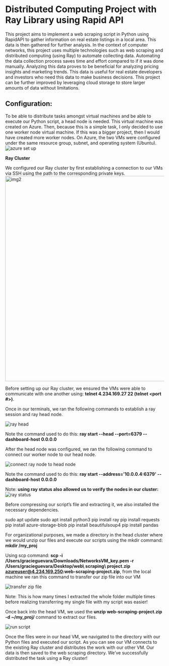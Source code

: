 # Distributed Computing Project with Ray Library using Rapid API 
This project aims to implement a web scraping script in Python using RapidAPI to gather information on real estate listings in a local area. This data is then gathered for further analysis. In the context of computer networks, this project uses multiple technologies such as web scraping and distributed computing (using Ray) to automate collecting data. 
Automating the data collection process saves time and effort compared to if it was done manually. Analyzing this data proves to be beneficial for analyzing pricing insights and marketing trends. This data is useful for real estate developers and investors who need this data to make business decisions. This project can be further improved by leveraging cloud storage to store larger amounts of data without limitations. 


## Configuration:

To be able to distribute tasks amongst virtual machines and be able to execute our Python script, a head node is needed. This virtual machine was created on Azure. Then, because this is a simple task, I only decided to use one worker node virtual machine. If this was a bigger project, then I would have created more worker nodes. On Azure, the two VMs were configured under the same resource group, subnet, and operating system (Ubuntu).
![azure set up](https://github.com/guegracie/web-scraping-project/assets/95649024/418c34fe-ab3e-48e8-911d-e2c2688feaec)

**Ray Cluster**

We configured our Ray cluster by first establishing a connection to our VMs via SSH using the path to the corresponding private keys.
<img width="649" alt="img2" src="https://github.com/guegracie/web-scraping-project/assets/95649024/fee8417e-77ce-4c73-836e-319d5d0cb7cb">

Before setting up our Ray cluster, we ensured the VMs were able to communicate with one another using: **telnet 4.234.169.27 22 (telnet <ip addr><port #>)**.

Once in our terminals, we ran the following commands to establish a ray session and ray head node.

![ray head](https://github.com/guegracie/web-scraping-project/assets/95649024/11ae73ef-6a5a-4747-a22f-7781dc360d8e)


Note the command used to do this: **ray start --head --port=6379 --dashboard-host 0.0.0.0**
 
After the head node was configured, we ran the following command to connect our worker node to our head node. 

![connect ray node to head node](https://github.com/guegracie/web-scraping-project/assets/95649024/b6a15259-c850-4d04-9077-4afb9fd4bd6a)

Note the command used to do this: **ray start --address=’10.0.0.4:6379' --dashboard-host 0.0.0.0**

Note: **using ray status also allowed us to verify the nodes in our cluster:**
![ray status](https://github.com/guegracie/web-scraping-project/assets/95649024/918e0cc7-f44b-496b-b2ce-d620a3e12e23)

Before compressing our script’s file and extracting it, we also installed the necessary dependencies.

sudo apt update
sudo apt install python3
pip install ray
pip install requests
pip install azure-storage-blob
pip install beautifulsoup4
pip install pandas

For organizational purposes, we made a directory in the head cluster where we would unzip our files and execute our scripts using the mkdir command: **mkdir /my_proj**

Using scp command: **scp -i /Users/gracieguevara/Downloads/NetworksVM_key.pem -r /Users/gracieguevara/Desktop/web\ scraping\ project.zip azureuser@4.234.169.250:web-scraping-project.zip**, from the local machine we ran this command to transfer our zip file into our VM

![transfer zip file](https://github.com/guegracie/web-scraping-project/assets/95649024/bc51049c-5bdc-4f9d-9e24-cbf0d5665763)

Note: This is how many times I extracted the whole folder multiple times before realizing transferring my single file with my script was easier!
 
Once back into the head VM, we used the **unzip web-scraping-project.zip -d ~/my_proj/** command to extract our files. 

![run script](https://github.com/guegracie/web-scraping-project/assets/95649024/e37c9da4-557d-445e-abd8-8351cb23e694)

Once the files were in our head VM, we navigated to the directory with our Python files and executed our script. As you can see our VM connects to the existing Ray cluster and distributes the work with our other VM. Our data is then saved to the web scraping directory. We’ve successfully distributed the task using a Ray cluster!


